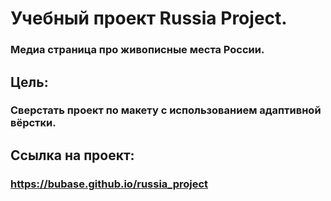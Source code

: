 # Учебный проект Russia Project.
### Медиа страница про живописные места России.

## Цель:
### Сверстать проект по макету с использованием адаптивной вёрстки. 

## Ссылка на проект:
### https://bubase.github.io/russia_project
